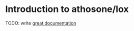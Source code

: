 # Introduction to athosone/lox

TODO: write [great documentation](http://jacobian.org/writing/what-to-write/)
